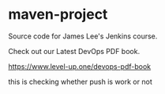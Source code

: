 # maven-project
Source code for James Lee's Jenkins course.

Check out our Latest DevOps PDF book.

https://www.level-up.one/devops-pdf-book

this is checking whether push is work or not
